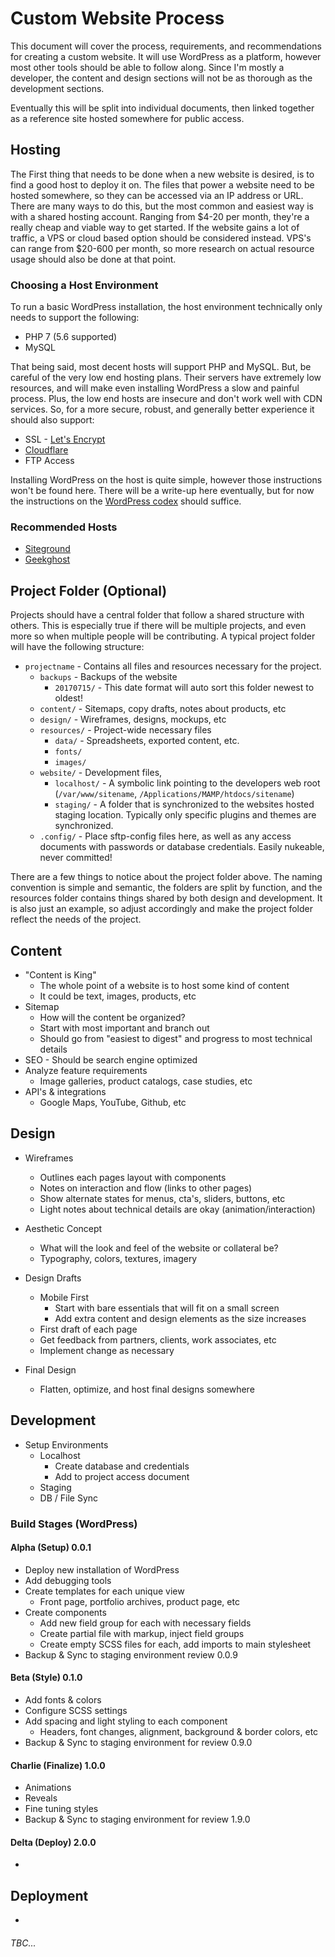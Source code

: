 # Custom Website Process

This document will cover the process, requirements, and recommendations for creating a custom website.  It will use WordPress as a platform, however most other tools should be able to follow along.  Since I'm mostly a developer, the content and design sections will not be as thorough as the development sections.

Eventually this will be split into individual documents, then linked together as a reference site hosted somewhere for public access.

## Hosting

The First thing that needs to be done when a new website is desired, is to find a good host to deploy it on.  The files that power a website need to be hosted somewhere, so they can be accessed via an IP address or URL.  There are many ways to do this, but the most common and easiest way is with a shared hosting account.  Ranging from $4-20 per month, they're a really cheap and viable way to get started.  If the website gains a lot of traffic, a VPS or cloud based option should be considered instead.  VPS's can range from \$20-600 per month, so more research on actual resource usage should also be done at that point.

### Choosing a Host Environment

To run a basic WordPress installation, the host environment technically only needs to support the following:

* PHP 7 (5.6 supported)
* MySQL

That being said, most decent hosts will support PHP and MySQL.  But, be careful of the very low end hosting plans.  Their servers have extremely low resources, and will make even installing WordPress a slow and painful process.  Plus, the low end hosts are insecure and don't work well with CDN services.  So, for a more secure, robust, and generally better experience it should also support:

* SSL - [Let's Encrypt](https://letsencrypt.org/)
* [Cloudflare](https://www.cloudflare.com/)
* FTP Access

Installing WordPress on the host is quite simple, however those instructions won't be found here.  There will be a write-up here eventually, but for now the instructions on the [WordPress codex](https://codex.wordpress.org/Installing_WordPress) should suffice.

### Recommended Hosts

* [Siteground](https://www.siteground.com/)
* [Geekghost](http://geekghost.net/)



## Project Folder (Optional)

Projects should have a central folder that follow a shared structure with others.  This is especially true if there will be multiple projects, and even more so when multiple people will be contributing.  A typical project folder will have the following structure:

* `projectname` - Contains all files and resources necessary for the project.
  * `backups` - Backups of the website
    * `20170715/` - This date format will auto sort this folder newest to oldest!
  * `content/` - Sitemaps, copy drafts, notes about products, etc
  * `design/` - Wireframes, designs, mockups, etc
  * `resources/` - Project-wide necessary files
    * `data/` - Spreadsheets, exported content, etc.
    * `fonts/`
    * `images/`
  * `website/` -  Development files, 
    * `localhost/` - A symbolic link pointing to the developers web root (`/var/www/sitename`, `/Applications/MAMP/htdocs/sitename`)
    * `staging/` - A folder that is synchronized to the websites hosted staging location.  Typically only specific plugins and themes are synchronized.
  * `.config/` - Place sftp-config files here, as well as any access documents with passwords or database credentials.  Easily nukeable, never committed!

There are a few things to notice about the project folder above.  The naming convention is simple and semantic, the folders are split by function, and the resources folder contains things shared by both design and development.  It is also just an example, so adjust accordingly and make the project folder reflect the needs of the project.




## Content

* "Content is King"
  * The whole point of a website is to host some kind of content
  * It could be text, images, products, etc
* Sitemap
  * How will the content be organized?
  * Start with most important and branch out
  * Should go from "easiest to digest" and progress to most technical details
* SEO - Should be search engine optimized
* Analyze feature requirements
  * Image galleries, product catalogs, case studies, etc
* API's & integrations
  * Google Maps, YouTube, Github, etc





## Design

* Wireframes

  * Outlines each pages layout with components
  * Notes on interaction and flow (links to other pages)
  * Show alternate states for menus, cta's, sliders, buttons, etc
  * Light notes about technical details are okay (animation/interaction)

* Aesthetic Concept

  * What will the look and feel of the website or collateral be?
  * Typography, colors, textures, imagery

* Design Drafts

  - Mobile First
    - Start with bare essentials that will fit on a small screen
    - Add extra content and design elements as the size increases

  * First draft of each page
  * Get feedback from partners, clients, work associates, etc
  * Implement change as necessary

* Final Design

  * Flatten, optimize, and host final designs somewhere





## Development

* Setup Environments
  * Localhost
    * Create database and credentials
    * Add to project access document
  * Staging
  * DB / File Sync

### Build Stages (WordPress)

#### Alpha (Setup) 0.0.1

* Deploy new installation of WordPress
* Add debugging tools
* Create templates for each unique view
  * Front page, portfolio archives, product page, etc
* Create components
  * Add new field group for each with necessary fields
  * Create partial file with markup, inject field groups
  * Create empty SCSS files for each, add imports to main stylesheet
* Backup & Sync to staging environment review 0.0.9

#### Beta (Style) 0.1.0

* Add fonts & colors
* Configure SCSS settings
* Add spacing and light styling to each component
  * Headers, font changes, alignment, background & border colors, etc
* Backup & Sync to staging environment for review 0.9.0

#### Charlie (Finalize) 1.0.0

* Animations
* Reveals
* Fine tuning styles
* Backup & Sync to staging environment for review 1.9.0

#### Delta (Deploy) 2.0.0

* ​

## Deployment

* ​

###### TBC...
